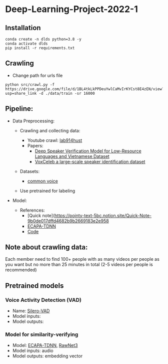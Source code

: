 # Deep-Learning-Project-2022-1

## Installation 
```
conda create -n dlds python=3.8 -y
conda activate dlds
pip install -r requirements.txt
```

## Crawling
+ Change path for urls file
```
python src/crawl.py -f https://drive.google.com/file/d/1BL4tkLkPPDeuYwlCaMvIrKYCst8E4zEN/view?usp=share_link -d ./data/train -sr 16000
```

## Pipeline: 
+ Data Preprocessing: 
  + Crawling and collecting data:
    + Youtube crawl: [lab914hust](https://github.com/lab914hust)
    + Papers:
      + [Deep Speaker Verification Model for Low-Resource Languages and Vietnamese Dataset](references/Deep%20Speaker%20Verification%20Model%20for%20Low-Resource%20Languages%20and%20Vietnamese%20Dataset.pdf)
      + [VoxCeleb a large-scale speaker identification dataset](references/VoxCeleb%20a%20large-scale%20speaker%20identification%20dataset.pdf)
  
  + Datasets:
    + [common voice](https://commonvoice.mozilla.org/en/datasets)
    
  + Use pretrained for labeling
    
+ Model: 
  + References:
    + [Quick note](https://pointy-text-5bc.notion.site/Quick-Note-9b0de017dffd4682b9b2669183e2e958
    + [ECAPA-TDNN](references/ECAPA-TDNN%20Emphasized%20Channel%20Attention,%20Propagation%20and%20Aggregation%20in%20TDNN%20Based%20Speaker%20Verification.pdf)
    + [Code](https://github.com/DungNasSa10/Asian-Multi-lingual-Speaker-Verification?fbclid=IwAR3BjVMtS_futPNMaYyQ7CmD1nkl5dpCIdR6OAbUZjTFMU7KAWbFa_FUiY0)
  
## Note about crawling data: 
Each member need to find 100+ people with as many videos per people as you want but no more than 25 minutes in total (2-5 videos per people is recommended)

## Pretrained models
### Voice Activity Detection (VAD)
+ Name: [Silero-VAD](https://pytorch.org/hub/snakers4_silero-vad_vad/)
+ Model inputs:
+ Model outputs:


### Model for similarity-verifying
+ Model: [ECAPA-TDNN](https://github.com/TaoRuijie/ECAPA-TDNN/blob/main/exps/pretrain.model), [RawNet3](https://huggingface.co/jungjee/RawNet3/blob/main/model.pt)
+ Model inputs: audio
+ Model outputs: embedding vector
